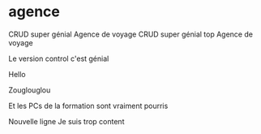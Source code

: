 # agence

CRUD super génial Agence de voyage 
CRUD super génial top Agence de voyage

Le version control c'est génial


Hello

Zouglouglou 

Et les PCs de la formation sont vraiment pourris

Nouvelle ligne
Je suis trop content










